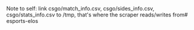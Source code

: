 Note to self: link csgo/match_info.csv, csgo/sides_info.csv, csgo/stats_info.csv to /tmp, that's where the scraper reads/writes from# esports-elos
